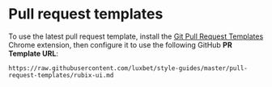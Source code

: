 # Pull request templates

To use the latest pull request template, install the [Git Pull Request Templates][extension] Chrome extension, then configure it to use the following GitHub **PR Template URL**:

    https://raw.githubusercontent.com/luxbet/style-guides/master/pull-request-templates/rubix-ui.md

[extension]: https://chrome.google.com/webstore/detail/git-pull-request-template/dlflgkjacacpmhdpiggkdiaieddfmkia
